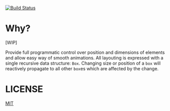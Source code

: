 [![Build Status](https://travis-ci.org/unao/rx-layout.svg?branch=master)](https://travis-ci.org/unao/rx-layout)

# Why?

[WIP]

Provide full programmatic control over position and dimensions of elements and allow easy way of
smooth animations. All layouting is expressed with a single recursive data structure: `Box`. Changing size or position of a `box` will reactively propagate to all other `box`es which are affected by the change. 

# LICENSE 

[MIT](./LICENSE)